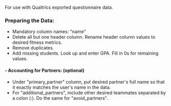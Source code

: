 For use with Qualtrics exported questionnaire data.

### Preparing the Data:
- Mandatory column names: "name"
- Delete all but one header column. Rename header column values to desired fitness metrics. 
- Remove duplicates. 
- Add missing students. Look up and enter GPA. Fill in 0s for remaining values.

#### - Accounting for Partners: (optional)
- Under "primary_partner" column, put desired partner's full name so that it exactly matches the user's name in the data. 
- For "additional_partners", include other desired teammates separated by a colon (:). Do the same for "avoid_partners".
